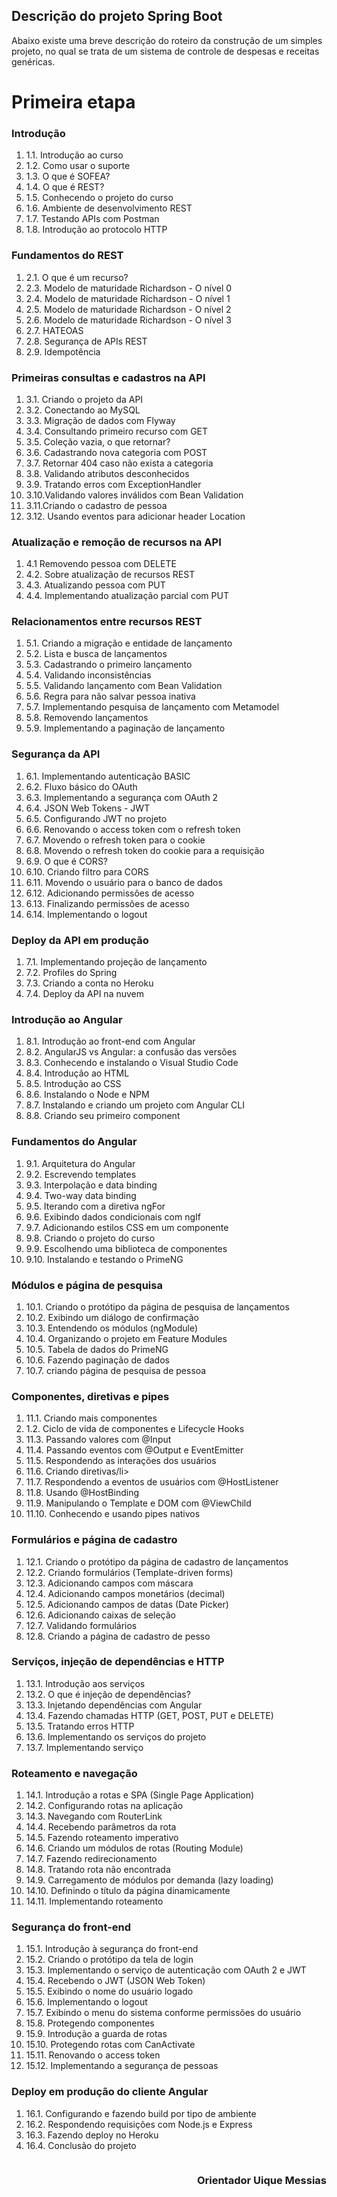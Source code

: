 <style>
#obs {
    float: right;
}
</style>

## Descrição do projeto Spring Boot


Abaixo existe uma breve descrição do roteiro da construção de um simples projeto, no qual se trata de um sistema de controle de despesas e receitas genéricas. 


<html>
<head>

</head>

<body>

<h1><b>Primeira etapa</b></h1>

<h3>Introdução</h3>
<ol>

<li>1.1. Introdução ao curso</li>
<li>1.2. Como usar o suporte</li>
<li>1.3. O que é SOFEA?</li>
<li>1.4. O que é REST?</li>
<li>1.5. Conhecendo o projeto do curso</li>
<li>1.6. Ambiente de desenvolvimento REST</li>
<li>1.7. Testando APIs com Postman</li>
<li>1.8. Introdução ao protocolo HTTP</li>

</ol>


<h3>Fundamentos do REST</h3>
<ol>

<li>2.1. O que é um recurso?</li>
<li>2.3. Modelo de maturidade Richardson - O nível 0</li>
<li>2.4. Modelo de maturidade Richardson - O nível 1</li>
<li>2.5. Modelo de maturidade Richardson - O nível 2</li>
<li>2.6. Modelo de maturidade Richardson - O nível 3</li>
<li>2.7. HATEOAS</li>
<li>2.8. Segurança de APIs REST</li>
<li>2.9. Idempotência</li>

</ol>

<h3>Primeiras consultas e cadastros na API</h3>
<ol>

<li>3.1. Criando o projeto da API</li>
<li>3.2. Conectando ao MySQL</li>
<li>3.3. Migração de dados com Flyway</li>
<li>3.4. Consultando primeiro recurso com GET</li>
<li>3.5. Coleção vazia, o que retornar?</li>
<li>3.6. Cadastrando nova categoria com POST</li>
<li>3.7. Retornar 404 caso não exista a categoria</li>
<li>3.8. Validando atributos desconhecidos</li>
<li>3.9. Tratando erros com ExceptionHandler</li>
<li>3.10.Validando valores inválidos com Bean Validation</li>
<li>3.11.Criando o cadastro de pessoa</li>
<li>3.12. Usando eventos para adicionar header Location</li>
</ol>



<h3>Atualização e remoção de recursos na API</h3>
<ol>

<li>4.1  Removendo pessoa com DELETE</li>
<li>4.2. Sobre atualização de recursos REST</li>
<li>4.3. Atualizando pessoa com PUT</li>
<li>4.4. Implementando atualização parcial com PUT</li>
</ol>


<h3>Relacionamentos entre recursos REST</h3>
<ol>

<li>5.1. Criando a migração e entidade de lançamento</li>
<li>5.2. Lista e busca de lançamentos</li>
<li>5.3. Cadastrando o primeiro lançamento</li>
<li>5.4. Validando inconsistências</li>
<li>5.5. Validando lançamento com Bean Validation</li>
<li>5.6. Regra para não salvar pessoa inativa</li>
<li>5.7. Implementando pesquisa de lançamento com Metamodel</li>
<li>5.8. Removendo lançamentos</li>
<li>5.9. Implementando a paginação de lançamento</li>
</ol>


<h3>Segurança da API</h3>
<ol>

<li>6.1. Implementando autenticação BASIC</li>
<li>6.2. Fluxo básico do OAuth</li>
<li>6.3. Implementando a segurança com OAuth 2</li>
<li>6.4. JSON Web Tokens - JWT</li>
<li>6.5. Configurando JWT no projeto</li>
<li>6.6. Renovando o access token com o refresh token</li>
<li>6.7. Movendo o refresh token para o cookie</li>
<li>6.8. Movendo o refresh token do cookie para a requisição</li>
<li>6.9. O que é CORS?</li>
<li>6.10. Criando filtro para CORS</li>
<li>6.11. Movendo o usuário para o banco de dados</li>
<li>6.12. Adicionando permissões de acesso</li>
<li>6.13. Finalizando permissões de acesso</li>
<li>6.14. Implementando o logout</li>
</ol>




<h3>Deploy da API em produção</h3>
<ol>

<li>7.1. Implementando projeção de lançamento</li>
<li>7.2. Profiles do Spring</li>
<li>7.3. Criando a conta no Heroku</li>
<li>7.4. Deploy da API na nuvem</li>
</ol>

<h3>Introdução ao Angular</h3>
<ol>

<li>8.1. Introdução ao front-end com Angular</li>
<li>8.2. AngularJS vs Angular: a confusão das versões</li>
<li>8.3. Conhecendo e instalando o Visual Studio Code</li>
<li>8.4. Introdução ao HTML</li>
<li>8.5. Introdução ao CSS</li>
<li>8.6. Instalando o Node e NPM</li>
<li>8.7. Instalando e criando um projeto com Angular CLI</li>
<li>8.8. Criando seu primeiro component</li>
</ol>



<h3>Fundamentos do Angular</h3>
<ol>

<li>9.1. Arquitetura do Angular</li>
<li>9.2. Escrevendo templates</li>
<li>9.3. Interpolação e data binding</li>
<li>9.4. Two-way data binding</li>
<li>9.5. Iterando com a diretiva ngFor</li>
<li>9.6. Exibindo dados condicionais com ngIf</li>
<li>9.7. Adicionando estilos CSS em um componente</li>
<li>9.8. Criando o projeto do curso</li>
<li>9.9. Escolhendo uma biblioteca de componentes</li>
<li>9.10. Instalando e testando o PrimeNG</li>
</ol>




<h3>Módulos e página de pesquisa</h3>
<ol>

<li>10.1. Criando o protótipo da página de pesquisa de lançamentos</li>
<li>10.2. Exibindo um diálogo de confirmação</li>
<li>10.3. Entendendo os módulos (ngModule)</li>
<li>10.4. Organizando o projeto em Feature Modules</li>
<li>10.5. Tabela de dados do PrimeNG</li>
<li>10.6. Fazendo paginação de dados</li>
<li>10.7. criando página de pesquisa de pessoa</li>
</ol>


<h3>Componentes, diretivas e pipes</h3>
<ol>

<li>11.1. Criando mais componentes</li>
<li>1.2. Ciclo de vida de componentes e Lifecycle Hooks</li>
<li>11.3. Passando valores com @Input</li>
<li>11.4. Passando eventos com @Output e EventEmitter</li>
<li>11.5. Respondendo as interações dos usuários</li>
<li>11.6. Criando diretivas/li>
<li>11.7. Respondendo a eventos de usuários com @HostListener</li>
<li>11.8. Usando @HostBinding</li>
<li>11.9. Manipulando o Template e DOM com @ViewChild</li>
<li>11.10. Conhecendo e usando pipes nativos</li>
</ol>



<h3>Formulários e página de cadastro</h3>
<ol>

<li>12.1. Criando o protótipo da página de cadastro de lançamentos</li>
<li>12.2. Criando formulários (Template-driven forms)</li>
<li>12.3. Adicionando campos com máscara</li>
<li>12.4. Adicionando campos monetários (decimal)</li>
<li>12.5. Adicionando campos de datas (Date Picker)</li>
<li>12.6. Adicionando caixas de seleção</li>
<li>12.7. Validando formulários</li>
<li>12.8. Criando a página de cadastro de pesso</li>
</ol>



<h3>Serviços, injeção de dependências e HTTP</h3>
<ol>

<li>13.1. Introdução aos serviços</li>
<li>13.2. O que é injeção de dependências?</li>
<li>13.3. Injetando dependências com Angular</li>
<li>13.4. Fazendo chamadas HTTP (GET, POST, PUT e DELETE)</li>
<li>13.5. Tratando erros HTTP</li>
<li>13.6. Implementando os serviços do projeto</li>
<li>13.7. Implementando serviço</li>
</ol>




<h3>Roteamento e navegação</h3>
<ol>

<li>14.1. Introdução a rotas e SPA (Single Page Application)</li>
<li>14.2. Configurando rotas na aplicação</li>
<li>14.3. Navegando com RouterLink</li>
<li>14.4. Recebendo parâmetros da rota</li>
<li>14.5. Fazendo roteamento imperativo</li>
<li>14.6. Criando um módulos de rotas (Routing Module)</li>
<li>14.7. Fazendo redirecionamento</li>
<li>14.8. Tratando rota não encontrada</li>
<li>14.9. Carregamento de módulos por demanda (lazy loading)</li>
<li>14.10. Definindo o título da página dinamicamente</li>
<li>14.11. Implementando roteamento</li>
</ol>


<h3>Segurança do front-end</h3>
<ol>

<li>15.1. Introdução à segurança do front-end</li>
<li>15.2. Criando o protótipo da tela de login</li>
<li>15.3. Implementando o serviço de autenticação com OAuth 2 e JWT</li>
<li>15.4. Recebendo o JWT (JSON Web Token)</li>
<li>15.5. Exibindo o nome do usuário logado</li>
<li>15.6. Implementando o logout</li>
<li>15.7. Exibindo o menu do sistema conforme permissões do usuário</li>
<li>15.8. Protegendo componentes</li>
<li>15.9. Introdução a guarda de rotas</li>
<li>15.10. Protegendo rotas com CanActivate</li>
<li>15.11. Renovando o access token</li>
<li>15.12. Implementando a segurança de pessoas</li>
</ol>






<h3>Deploy em produção do cliente Angular</h3>
<ol>

<li>16.1. Configurando e fazendo build por tipo de ambiente</li>
<li>16.2. Respondendo requisições com Node.js e Express</li>
<li>16.3. Fazendo deploy no Heroku</li>
<li>16.4. Conclusão do projeto</li>
</ol>


<div id="obs"><h3>Orientador Uique Messias</h3></div>




</body>
</html>